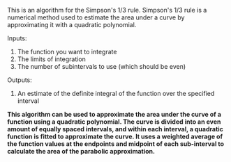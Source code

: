 This is an algorithm for the Simpson's 1/3 rule. Simpson's 1/3 rule is a numerical method used to estimate the area under a curve by approximating it with a quadratic polynomial.

Inputs:

1. The function you want to integrate
2. The limits of integration
3. The number of subintervals to use (which should be even)

Outputs:

1.  An estimate of the definite integral of the function over the specified interval

**This algorithm can be used to approximate the area under the curve of a function using a quadratic polynomial. The curve is divided into an even amount of equally spaced intervals, and within each interval, a quadratic function is fitted to approximate the curve. It uses a weighted average of the function values at the endpoints and midpoint of each sub-interval to calculate the area of the parabolic approximation.**
